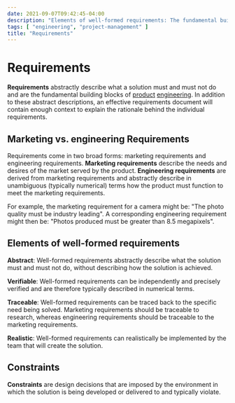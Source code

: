```yaml
---
date: 2021-09-07T09:42:45-04:00
description: "Elements of well-formed requirements: The fundamental building blocks of product engineering"
tags: [ "engineering", "project-management" ]
title: "Requirements"
---
```


# Requirements

**Requirements** abstractly describe what a solution must and must not do and are the fundamental building blocks of [product](product-management.md) [engineering](engineering.md). In addition to these abstract descriptions, an effective requirements document will contain enough context to explain the rationale behind the individual requirements.

## Marketing vs. engineering Requirements

Requirements come in two broad forms: marketing requirements and engineering requirements. **Marketing requirements** describe the needs and desires of the market served by the product. **Engineering requirements** are derived from marketing requirements and abstractly describe in unambiguous (typically numerical) terms how the product must function to meet the marketing requirements.

For example, the marketing requirement for a camera might be: "The photo quality must be industry leading". A corresponding engineering requirement might then be: "Photos produced must be greater than 8.5 megapixels".

## Elements of well-formed requirements

**Abstract**: Well-formed requirements abstractly describe what the solution must and must not do, without describing how the solution is achieved.

**Verifiable**: Well-formed requirements can be independently and precisely verified and are therefore typically described in numerical terms.

**Traceable**: Well-formed requirements can be traced back to the specific need being solved. Marketing requirements should be traceable to research, whereas engineering requirements should be traceable to the marketing requirements.

**Realistic**: Well-formed requirements can realistically be implemented by the team that will create the solution.

## Constraints

**Constraints** are design decisions that are imposed by the environment in which the solution is being developed or delivered to and typically violate.
